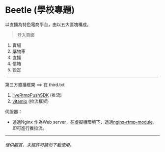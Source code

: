 # Beetle (學校專題)

以直播為特色電商平台，由以五大區塊構成。
> 登入頁面
1. 賣場
2. 購物車
3. 直播
4. 信箱
5. 設定

---

第三方直播框架 ==> 在 third.txt
1. [liveRtmpPushSDK](https://github.com/runner365/android_rtmppush_sdk) (推流)
2. [vitamio](https://github.com/yixia/VitamioBundle) (拉流框架)

伺服器：
* 透過Nginx 作為Web server，在虛擬機環境下，透過[nginx-rtmp-module](https://github.com/arut/nginx-rtmp-module)，即可進行推拉流。

---
###### 僅供觀賞，未經許可請勿下載使用。
